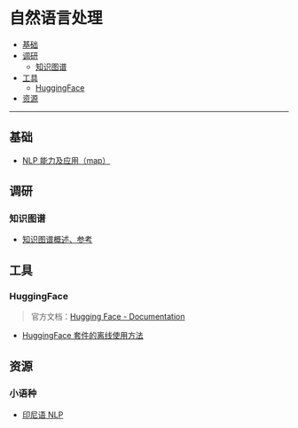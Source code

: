 自然语言处理
===
<!--info
toc_id: nlp
-->

<!-- TOC -->
- [基础](#基础)
- [调研](#调研)
    - [知识图谱](#知识图谱)
- [工具](#工具)
    - [HuggingFace](#huggingface)
- [资源](#资源)
<!-- TOC -->

---

## 基础
- [NLP 能力及应用（map）](./_archives/2022/06/NLP任务与应用.map.md)


## 调研

### 知识图谱
- [知识图谱概述、参考](./_archives/2022/07/知识图谱概述.md)


## 工具

### HuggingFace
> 官方文档：[Hugging Face - Documentation](https://huggingface.co/docs)
- [HuggingFace 套件的离线使用方法](./_archives/2022/06/HuggingFace套件离线使用方法.md)


## 资源  

<!-- omit in toc -->
### 小语种
- [印尼语 NLP](./_archives/2022/07/印尼语NLP.md)
